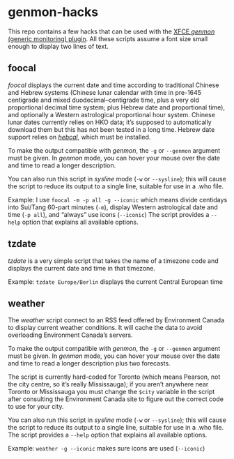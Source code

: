 # genmon-hacks
This repo contains a few hacks that can be used with the [XFCE *genmon* (generic monitoring) plugin](https://docs.xfce.org/panel-plugins/xfce4-genmon-plugin/start).
All these scripts assume a font size small enough to display two lines of text.

## foocal
*foocal* displays the current date and time according to traditional Chinese and Hebrew systems
(Chinese lunar calendar with time in pre-1645 centigrade and
mixed duodecimal–centigrade time,
plus a very old proportional decimal time system;
plus Hebrew date and proportional time),
and optionally a Western astrological proportional hour system.
Chinese lunar dates currently relies on HKO data;
it’s supposed to automatically download them but this has not been tested in a long time.
Hebrew date support relies on [*hebcal*](https://github.com/hebcal/hebcal), which must be installed.

To make the output compatible with *genmon*, the `-g` or `--genmon` argument must be given.
In *genmon* mode, you can hover your mouse over the date and time to read a longer description.

You can also run this script in *sysline* mode (`-w` or `--sysline`);
this will cause the script to reduce its output to a single line,
suitable for use in a .who file.

Example: I use `foocal -m -p all -g --iconic` which means
divide centidays into Sui/Tang 60-part minutes (`-m`),
display Western astrological date and time (`-p all`),
and “always” use icons (`--iconic`)
The script provides a `--help` option that explains all available options.

## tzdate
*tzdate* is a very simple script that takes the name of a timezone code and displays the current date and time in that timezone.

Example: `tzdate Europe/Berlin` displays the current Central European time

## weather
The *weather* script connect to an RSS feed offered by Environment Canada to display current weather conditions.
It will cache the data to avoid overloading Environment Canada’s servers.

To make the output compatible with *genmon*, the `-g` or `--genmon` argument must be given.
In *genmon* mode, you can hover your mouse over the date and time to read a longer description
plus two forecasts.

The script is currently hard-coded for Toronto (which means Pearson, not the city centre, so it’s really Mississauga);
if you aren’t anywhere near Toronto or Mississauga you must change the `$city` variable in the script
after consulting the Environment Canada site to figure out the correct code to use for your city.

You can also run this script in *sysline* mode (`-w` or `--sysline`);
this will cause the script to reduce its output to a single line,
suitable for use in a .who file.
The script provides a `--help` option that explains all available options.

Example: `weather -g --iconic` makes sure icons are used (`--iconic`)
